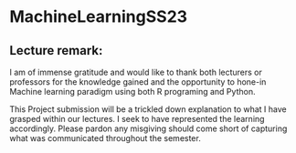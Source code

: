 # MachineLearningSS23

## Lecture remark:

I am of immense gratitude and would like to thank both lecturers or professors for the knowledge gained and the opportunity to hone-in Machine learning paradigm using both R programing and Python. 

This Project submission will be a trickled down explanation to what I have grasped within our lectures. I seek to have represented the learning accordingly. Please pardon any misgiving should come short of capturing what was communicated throughout the semester. 
